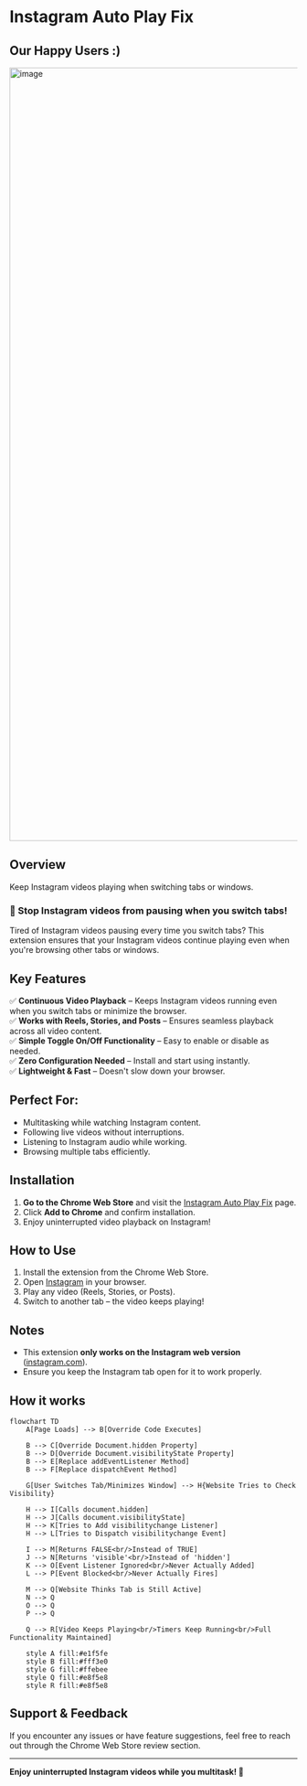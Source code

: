 # Instagram Auto Play Fix

## Our Happy Users :) 

<img width="1353" alt="image" src="https://github.com/user-attachments/assets/1de71bea-368e-4ebd-a9ad-f04d449f7a35" />


## Overview
Keep Instagram videos playing when switching tabs or windows.

### 🎯 Stop Instagram videos from pausing when you switch tabs!
Tired of Instagram videos pausing every time you switch tabs? This extension ensures that your Instagram videos continue playing even when you're browsing other tabs or windows.

## Key Features
✅ **Continuous Video Playback** – Keeps Instagram videos running even when you switch tabs or minimize the browser.  
✅ **Works with Reels, Stories, and Posts** – Ensures seamless playback across all video content.  
✅ **Simple Toggle On/Off Functionality** – Easy to enable or disable as needed.  
✅ **Zero Configuration Needed** – Install and start using instantly.  
✅ **Lightweight & Fast** – Doesn't slow down your browser.

## Perfect For:
- Multitasking while watching Instagram content.  
- Following live videos without interruptions.  
- Listening to Instagram audio while working.  
- Browsing multiple tabs efficiently.

## Installation
1. **Go to the Chrome Web Store** and visit the [Instagram Auto Play Fix](https://chromewebstore.google.com/detail/instagram-auto-play-fix/aahklphdncmbmkmcbgdglefnlfmeegjj) page.
2. Click **Add to Chrome** and confirm installation.
3. Enjoy uninterrupted video playback on Instagram!

## How to Use
1. Install the extension from the Chrome Web Store.
2. Open [Instagram](https://www.instagram.com) in your browser.
3. Play any video (Reels, Stories, or Posts).
4. Switch to another tab – the video keeps playing!

## Notes
- This extension **only works on the Instagram web version** ([instagram.com](https://www.instagram.com)).
- Ensure you keep the Instagram tab open for it to work properly.

## How it works

```mermaid
flowchart TD
    A[Page Loads] --> B[Override Code Executes]
    
    B --> C[Override Document.hidden Property]
    B --> D[Override Document.visibilityState Property]
    B --> E[Replace addEventListener Method]
    B --> F[Replace dispatchEvent Method]
    
    G[User Switches Tab/Minimizes Window] --> H{Website Tries to Check Visibility}
    
    H --> I[Calls document.hidden]
    H --> J[Calls document.visibilityState]
    H --> K[Tries to Add visibilitychange Listener]
    H --> L[Tries to Dispatch visibilitychange Event]
    
    I --> M[Returns FALSE<br/>Instead of TRUE]
    J --> N[Returns 'visible'<br/>Instead of 'hidden']
    K --> O[Event Listener Ignored<br/>Never Actually Added]
    L --> P[Event Blocked<br/>Never Actually Fires]
    
    M --> Q[Website Thinks Tab is Still Active]
    N --> Q
    O --> Q
    P --> Q
    
    Q --> R[Video Keeps Playing<br/>Timers Keep Running<br/>Full Functionality Maintained]
    
    style A fill:#e1f5fe
    style B fill:#fff3e0
    style G fill:#ffebee
    style Q fill:#e8f5e8
    style R fill:#e8f5e8
```

## Support & Feedback
If you encounter any issues or have feature suggestions, feel free to reach out through the Chrome Web Store review section.

---
**Enjoy uninterrupted Instagram videos while you multitask! 🚀**

